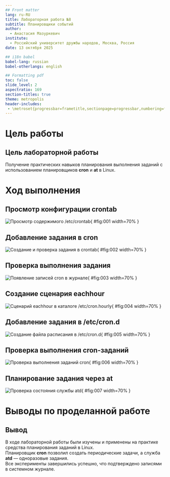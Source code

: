 ```yaml
---
## Front matter
lang: ru-RU
title: Лабораторная работа №8
subtitle: Планировщики событий
author:
  - Анастасия Мазуркевич
institute:
  - Российский университет дружбы народов, Москва, Россия
date: 13 октября 2025

## i18n babel
babel-lang: russian
babel-otherlangs: english

## Formatting pdf
toc: false
slide_level: 2
aspectratio: 169
section-titles: true
theme: metropolis
header-includes:
 - \metroset{progressbar=frametitle,sectionpage=progressbar,numbering=fraction}
---
```


# Цель работы

## Цель лабораторной работы

Получение практических навыков планирования выполнения заданий с использованием планировщиков **cron** и **at** в Linux.

# Ход выполнения

## Просмотр конфигурации crontab

![Просмотр содержимого /etc/crontab](01.png){ #fig:001 width=70% }

## Добавление задания в cron

![Создание и проверка задания в crontab](02.png){ #fig:002 width=70% }

## Проверка выполнения задания

![Появление записей cron в журнале](03.png){ #fig:003 width=70% }

## Создание сценария eachhour

![Сценарий eachhour в каталоге /etc/cron.hourly](04.png){ #fig:004 width=70% }

## Добавление задания в /etc/cron.d

![Создание файла расписания в /etc/cron.d](05.png){ #fig:005 width=70% }

## Проверка выполнения cron-заданий

![Проверка выполнения заданий cron](06.png){ #fig:006 width=70% }

## Планирование задания через at

![Проверка состояния службы atd](07.png){ #fig:007 width=70% }

# Выводы по проделанной работе

## Вывод

В ходе лабораторной работы были изучены и применены на практике средства планирования заданий в Linux.  
Планировщик **cron** позволил создать периодические задачи, а служба **atd** — одноразовые задания.  
Все эксперименты завершились успешно, что подтверждено записями в системном журнале.
